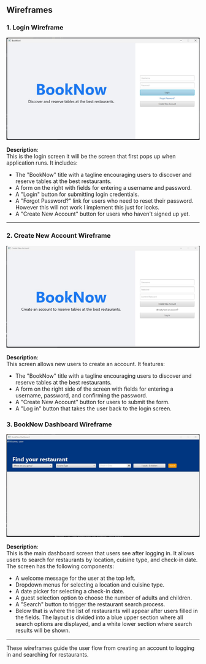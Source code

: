 ## Wireframes


### 1. **Login Wireframe**
![Login Wireframe](LoginWireFrame.jpg)

**Description**:  
This is the login screen it will be the screen that first pops up when application runs. It includes:
- The "BookNow" title with a tagline encouraging users to discover and reserve tables at the best restaurants.
- A form on the right with fields for entering a username and password.
- A "Login" button for submitting login credentials.
- A "Forgot Password?" link for users who need to reset their password. However this will not work I implement this just for looks.
- A "Create New Account" button for users who haven't signed up yet.

---

### 2. **Create New Account Wireframe**
![Create New Account Wireframe](CreateNewAccountWireFrame.jpg)

**Description**:  
This screen allows new users to create an account. It features:
- The "BookNow" title with a tagline encouraging users to discover and reserve tables at the best restaurants.
- A form on the right side of the screen with fields for entering a username, password, and confirming the password.
- A "Create New Account" button for users to submit the form.
- A "Log in" button that takes the user back to the login screen.

### 3. **BookNow Dashboard Wireframe**
![BookNow Dashboard Wireframe](BookNowDashBoardWireFrame.jpg)

**Description**:  
This is the main dashboard screen that users see after logging in. It allows users to search for restaurants by location, cuisine type, and check-in date. The screen has the following components:
- A welcome message for the user at the top left.
- Dropdown menus for selecting a location and cuisine type.
- A date picker for selecting a check-in date.
- A guest selection option to choose the number of adults and children.
- A "Search" button to trigger the restaurant search process.
- Below that is where the list of restaurants will appear after users filled in the fields.
  The layout is divided into a blue upper section where all search options are displayed, and a white lower section where search results will be shown.

---

These wireframes guide the user flow from creating an account to logging in and searching for restaurants.
